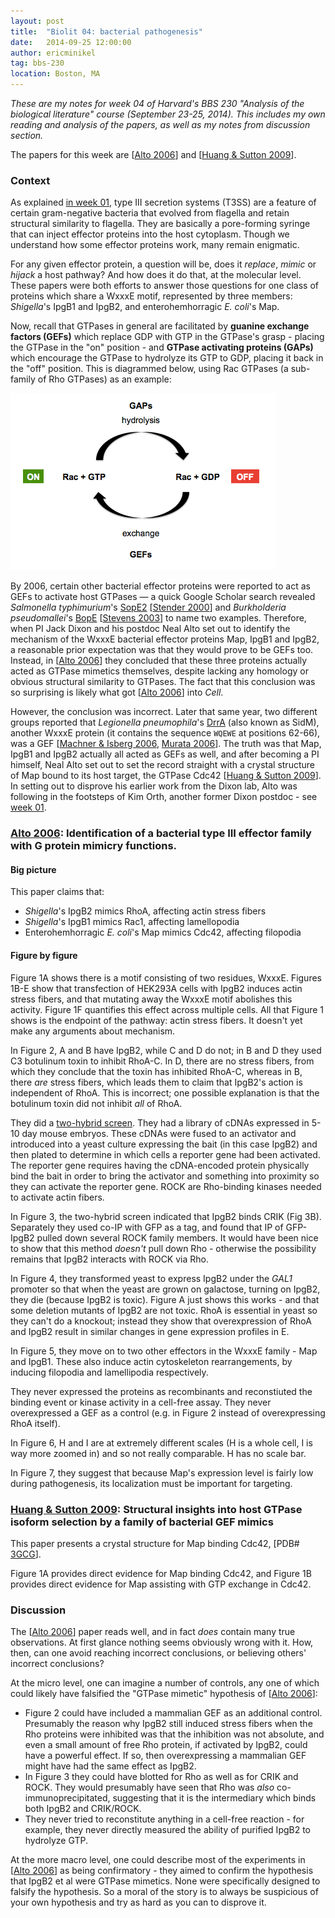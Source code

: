 ```yaml
---
layout: post
title:  "Biolit 04: bacterial pathogenesis"
date:   2014-09-25 12:00:00
author: ericminikel
tag: bbs-230
location: Boston, MA
---
```


*These are my notes for week 04 of Harvard's BBS 230 "Analysis of the biological literature" course (September 23-25, 2014). This includes my own reading and analysis of the papers, as well as my notes from discussion section.*

The papers for this week are [[Alto 2006]] and [[Huang & Sutton 2009]].

### Context

As explained [in week 01](/2014/09/04/biolit-01/), type III secretion systems (T3SS) are a feature of certain gram-negative bacteria that evolved from flagella and retain structural similarity to flagella. They are basically a pore-forming syringe that can inject effector proteins into the host cytoplasm. Though we understand how some effector proteins work, many remain enigmatic.

For any given effector protein, a question will be, does it *replace*, *mimic* or *hijack* a host pathway? And how does it do that, at the molecular level. These papers were both efforts to answer those questions for one class of proteins which share a WxxxE motif, represented by three members: *Shigella*'s IpgB1 and IpgB2, and enterohemhorragic *E. coli*'s Map.

Now, recall that GTPases in general are facilitated by **guanine exchange factors (GEFs)** which replace GDP with GTP in the GTPase's grasp - placing the GTPase in the "on" position - and **GTPase activating proteins (GAPs)** which encourage the GTPase to hydrolyze its GTP to GDP, placing it back in the "off" position. This is diagrammed below, using Rac GTPases (a sub-family of Rho GTPases) as an example:

![](/media/2014/09/biolit-04-rac-gtpase.png)

By 2006, certain other bacterial effector proteins were reported to act as GEFs to activate host GTPases &mdash; a quick Google Scholar search revealed *Salmonella typhimurium*'s [SopE2](http://www.uniprot.org/uniprot/Q7CQD4) [[Stender 2000]] and *Burkholderia pseudomallei*'s [BopE](http://www.uniprot.org/uniprot/A3NLC8) [[Stevens 2003]] to name two examples. Therefore, when PI Jack Dixon and his postdoc Neal Alto set out to identify the mechanism of the WxxxE bacterial effector proteins Map, IpgB1 and IpgB2, a reasonable prior expectation was that they would prove to be GEFs too. Instead, in [[Alto 2006]] they concluded that these three proteins actually acted as GTPase mimetics themselves, despite lacking any homology or obvious structural similarity to GTPases. The fact that this conclusion was so surprising is likely what got [[Alto 2006]] into *Cell*.

However, the conclusion was incorrect. Later that same year, two different groups reported that *Legionella pneumophila*'s [DrrA](http://www.uniprot.org/uniprot/Q29ST3) (also known as SidM), another WxxxE protein (it contains the sequence `WQEWE` at positions 62-66), was a GEF [[Machner & Isberg 2006], [Murata 2006]]. The truth was that Map, IpgB1 and IpgB2 actually all acted as GEFs as well, and after becoming a PI himself, Neal Alto set out to set the record straight with a crystal structure of Map bound to its host target, the GTPase Cdc42 [[Huang & Sutton 2009]]. In setting out to disprove his earlier work from the Dixon lab, Alto was following in the footsteps of Kim Orth, another former Dixon postdoc - see [week 01](/2014/09/04/biolit-01/).

### [Alto 2006]: Identification of a bacterial type III effector family with G protein mimicry functions.

#### Big picture

This paper claims that:

+ *Shigella*'s IpgB2 mimics RhoA, affecting actin stress fibers
+ *Shigella*'s IpgB1 mimics Rac1, affecting lamellopodia
+ Enterohemhorragic *E. coli*'s Map mimics Cdc42, affecting filopodia

#### Figure by figure

Figure 1A shows there is a motif consisting of two residues, WxxxE. Figures 1B-E show that transfection of HEK293A cells with IpgB2 induces actin stress fibers, and that mutating away the WxxxE motif abolishes this activity. Figure 1F quantifies this effect across multiple cells. All that Figure 1 shows is the endpoint of the pathway: actin stress fibers. It doesn't yet make any arguments about mechanism.

In Figure 2, A and B have IpgB2, while C and D do not; in B and D they used C3 botulinum toxin to inhibit RhoA-C. In D, there are no stress fibers, from which they conclude that the toxin has inhibited RhoA-C, whereas in B, there *are* stress fibers, which leads them to claim that IpgB2's action is independent of RhoA. This is incorrect; one possible explanation is that the botulinum toxin did not inhibit *all* of RhoA.

They did a [two-hybrid screen](http://en.wikipedia.org/wiki/Two-hybrid_screening). They had a library of cDNAs expressed in 5-10 day mouse embryos. These cDNAs were fused to an activator and introduced into a yeast culture expressing the bait (in this case IpgB2) and then plated to determine in which cells a reporter gene had been activated. The reporter gene requires having the cDNA-encoded protein physically bind the bait in order to bring the activator and something into proximity so they can activate the reporter gene. 
ROCK are Rho-binding kinases needed to activate actin fibers.

In Figure 3, the two-hybrid screen indicated that IpgB2 binds CRIK (Fig 3B). Separately they used co-IP with GFP as a tag, and found that IP of GFP-IpgB2 pulled down several ROCK family members. It would have been nice to show that this method *doesn't* pull down Rho - otherwise the possibility remains that IpgB2 interacts with ROCK via Rho.

In Figure 4, they transformed yeast to express IpgB2 under the *GAL1* promoter so that when the yeast are grown on galactose, turning on IpgB2, they die (because IpgB2 is toxic). Figure A just shows this works - and that some deletion mutants of IpgB2 are not toxic.
RhoA is essential in yeast so they can't do a knockout; instead they show that overexpression of RhoA and IpgB2 result in similar changes in gene expression profiles in E.

In Figure 5, they move on to two other effectors in the WxxxE family - Map and IpgB1. These also induce actin cytoskeleton rearrangements, by inducing filopodia and lamellipodia respectively.

They never expressed the proteins as recombinants and reconstiuted the binding event or kinase activity in a cell-free assay. They never overexpressed a GEF as a control (e.g. in Figure 2 instead of overexpressing RhoA itself).

In Figure 6, H and I are at extremely different scales (H is a whole cell, I is way more zoomed in) and so not really comparable. H has no scale bar.

In Figure 7, they suggest that because Map's expression level is fairly low during pathogenesis, its localization must be important for targeting.

### [Huang & Sutton 2009]: Structural insights into host GTPase isoform selection by a family of bacterial GEF mimics

This paper presents a crystal structure for Map binding Cdc42, [PDB# [3GCG](http://pdb.org/pdb/explore/explore.do?structureId=3GCG)].

Figure 1A provides direct evidence for Map binding Cdc42, and Figure 1B provides direct evidence for Map assisting with GTP exchange in Cdc42.

### Discussion

The [[Alto 2006]] paper reads well, and in fact *does* contain many true observations. At first glance nothing seems obviously wrong with it. How, then, can one avoid reaching incorrect conclusions, or believing others' incorrect conclusions?

At the micro level, one can imagine a number of controls, any one of which could likely have falsified the "GTPase mimetic" hypothesis of [[Alto 2006]]:

+ Figure 2 could have included a mammalian GEF as an additional control. Presumably the reason why IpgB2 still induced stress fibers when the Rho proteins were inhibited was that the inhibition was not absolute, and even a small amount of free Rho protein, if activated by IpgB2, could have a powerful effect. If so, then overexpressing a mammalian GEF might have had the same effect as IpgB2.
+ In Figure 3 they could have blotted for Rho as well as for CRIK and ROCK. They would presumably have seen that Rho was *also* co-immunoprecipitated, suggesting that it is the intermediary which binds both IpgB2 and CRIK/ROCK.
+ They never tried to reconstitute anything in a cell-free reaction - for example, they never directly measured the ability of purified IpgB2 to hydrolyze GTP.

At the more macro level, one could describe most of the experiments in [[Alto 2006]] as being confirmatory - they aimed to confirm the hypothesis that IpgB2 et al were GTPase mimetics. None were specifically designed to falsify the hypothesis. So a moral of the story is to always be suspicious of your own hypothesis and try as hard as you can to disprove it.

[Alto 2006]: http://www.ncbi.nlm.nih.gov/pubmed/16413487 "Alto NM, Shao F, Lazar CS, Brost RL, Chua G, Mattoo S, McMahon SA, Ghosh P, Hughes TR, Boone C, Dixon JE. Identification of a bacterial type III effector family with G protein mimicry functions. Cell. 2006 Jan 13;124(1):133-45. PubMed  PMID: 16413487."

[Huang & Sutton 2009]: http://www.ncbi.nlm.nih.gov/pubmed/19620963 "Huang Z, Sutton SE, Wallenfang AJ, Orchard RC, Wu X, Feng Y, Chai J, Alto NM.  Structural insights into host GTPase isoform selection by a family of bacterial GEF mimics. Nat Struct Mol Biol. 2009 Aug;16(8):853-60. doi: 10.1038/nsmb.1647. Epub 2009 Jul 20. PubMed PMID: 19620963."

[Stender 2000]: http://www.ncbi.nlm.nih.gov/pubmed/10931274 "Stender S, Friebel A, Linder S, Rohde M, Mirold S, Hardt WD. Identification of SopE2 from Salmonella typhimurium, a conserved guanine nucleotide exchange factor for Cdc42 of the host cell. Mol Microbiol. 2000 Jun;36(6):1206-21. PubMed PMID: 10931274."

[Stevens 2003]: http://www.ncbi.nlm.nih.gov/pubmed/12897019 "Stevens MP, Friebel A, Taylor LA, Wood MW, Brown PJ, Hardt WD, Galyov EE. A Burkholderia pseudomallei type III secreted protein, BopE, facilitates bacterial  invasion of epithelial cells and exhibits guanine nucleotide exchange factor activity. J Bacteriol. 2003 Aug;185(16):4992-6. PubMed PMID: 12897019; PubMed Central PMCID: PMC166480."

[Machner & Isberg 2006]: http://www.ncbi.nlm.nih.gov/pubmed/16824952 "Machner MP, Isberg RR. Targeting of host Rab GTPase function by the intravacuolar pathogen Legionella pneumophila. Dev Cell. 2006 Jul;11(1):47-56. PubMed PMID: 16824952."

[Murata 2006]: http://www.ncbi.nlm.nih.gov/pubmed/16906144 "Murata T, Delprato A, Ingmundson A, Toomre DK, Lambright DG, Roy CR. The Legionella pneumophila effector protein DrrA is a Rab1 guanine nucleotide-exchange factor. Nat Cell Biol. 2006 Sep;8(9):971-7. Epub 2006 Aug 13. PubMed PMID: 16906144."

